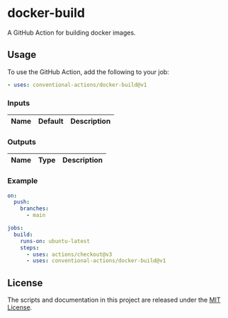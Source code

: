 # docker-build

A GitHub Action for building docker images.

## Usage

To use the GitHub Action, add the following to your job:

```yaml
- uses: conventional-actions/docker-build@v1
```

### Inputs

| Name          | Default        | Description                             |
|---------------|----------------|-----------------------------------------|

### Outputs

| Name          | Type     | Description      |
|---------------|----------|------------------|

### Example

```yaml
on:
  push:
    branches:
      - main

jobs:
  build:
    runs-on: ubuntu-latest
    steps:
      - uses: actions/checkout@v3
      - uses: conventional-actions/docker-build@v1
```

## License

The scripts and documentation in this project are released under the [MIT License](LICENSE).

